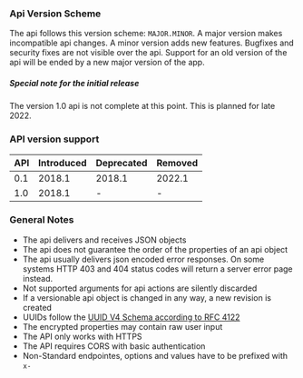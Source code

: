 ### Api Version Scheme
The api follows this version scheme: `MAJOR.MINOR`.
A major version makes incompatible api changes.
A minor version adds new features.
Bugfixes and security fixes are not visible over the api.
Support for an old version of the api will be ended by a new major version of the app.

##### Special note for the initial release
The version 1.0 api is not complete at this point. This is planned for late 2022.

### API version support
| API | Introduced | Deprecated | Removed |
|-----|------------|------------|---------|
| 0.1 | 2018.1     | 2018.1     | 2022.1  |
| 1.0 | 2018.1     | -          | -       |

### General Notes
 - The api delivers and receives JSON objects
 - The api does not guarantee the order of the properties of an api object
 - The api usually delivers json encoded error responses. On some systems HTTP 403 and 404 status codes will return a server error page instead.
 - Not supported arguments for api actions are silently discarded
 - If a versionable api object is changed in any way, a new revision is created
 - UUIDs follow the [UUID V4 Schema according to RFC 4122](https://wikipedia.org/wiki/Universally_Unique_Identifier)
 - The encrypted properties may contain raw user input
 - The API only works with HTTPS
 - The API requires CORS with basic authentication
 - Non-Standard endpointes, options and values have to be prefixed with `x-`